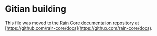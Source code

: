 Gitian building
================

This file was moved to [the Rain Core documentation repository](https://github.com/rain-core/docs/blob/master/gitian-building.md) at [https://github.com/rain-core/docs](https://github.com/rain-core/docs).
